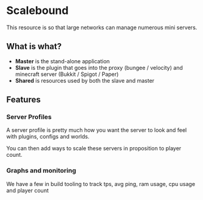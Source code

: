 # Scalebound
This resource is so that large networks can manage 
numerous mini servers.

## What is what?
 * **Master** is the stand-alone application
 * **Slave** is the plugin that goes into the
  proxy (bungee / velocity) and minecraft server (Bukkit / Spigot / Paper)
 * **Shared** is resources used by both the slave and master

## Features
### Server Profiles
A server profile is pretty much how you want the server
to look and feel with plugins, configs and worlds.

You can then add ways to scale these servers in proposition 
to player count.

### Graphs and monitoring
We have a few in build tooling to track 
tps, avg ping, ram usage, cpu usage and player count
